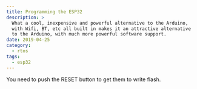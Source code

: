 ```yaml
---
title: Programming the ESP32
description: >
  What a cool, inexpensive and powerful alternative to the Arduino,
  with Wifi, BT, etc all built in makes it an attractive alternative
  to the Arduino, with much more powerful software support.
date: 2019-04-25
category:
  - rtos
tags:
  - esp32
---
```


You need to push the RESET button to get them to write flash.
